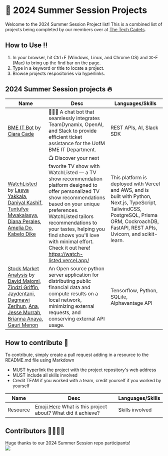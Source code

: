 # 🔗 2024 Summer Session Projects 
Welcome to the 2024 Summer Session Project list! This is a combined list of projects being completed by our members over at [The Tech Cadets](https://thetechcadets.notion.site/d540680ca659440cbdce60cdf637a2f5?v=84eae2822aa949278e21a24940561ff3).

## How to Use ‼️
1. In your browser, hit Ctrl+F (Windows, Linux, and Chrome OS) and ⌘-F (Mac) to bring up the find bar on the page.
2. Type in a keyword or title to locate a project.
3. Browse projects respositories via hyperlinks.

## 2024 Summer Session projects 🔥
| Name  | Desc  | Languages/Skills  |
|-----------|-----------|-----------|
| [BME IT Bot](https://github.com/ciaracade/bme-it-slack-bot) by [Ciara Cade](https://github.com/ciaracade) | 👩🏽‍💻 A chat bot that seamlessly integrates TeamDynamix, OpenAI, and Slack to provide efficient ticket assistance for the UofM BME IT Department. | REST APIs, AI, Slack SDK |
| [WatchListed](https://github.com/siaxvii/WatchListed) by [Lasya Yakkala](https://github.com/siaxvii), [Daniyal Kashif](https://github.com/dkashif), [Tuntufye Mwakalasya](https://github.com/Tmwakalasya), [Diana Perales](https://github.com/dgarciaperales), [Amelia Do](https://github.com/dntrAnh), [Kabelo Dike](https://github.com/dike12) | 📺 Discover your next favorite TV show with WatchListed — a TV show recommendation platform designed to offer personalized TV show recommendations based on your unique preferences. WatchListed tailors recommendations to your tastes, helping you find shows you'll love with minimal effort. Check it out here! https://watch-listed.vercel.app/ | This platform is deployed with Vercel and AWS, and is built with Python, Next.js, TypeScript, TailwindCSS, PostgreSQL, Prisma ORM, CockroachDB, FastAPI, REST APIs, Uvicorn, and scikit-learn.| 
| [Stock Market Analysis](https://github.com/DavidMajomi/Stock-Market-Analysis/) by [David Majomi](https://github.com/DavidMajomi), [Zindzi Griffin](https://github.com/zindzigriffin), [Jaydentani](https://github.com/jaydentani), [Dagmawi Zerihun](https://github.com/dzerihun), [Ana](https://github.com/Shahrin43), [Jesse Murrah](https://github.com/JesseMurah), [Brianna Anaya](https://github.com/briannanaya), [Gauri Menon](https://github.com/gaurimenonnn)| An Open source python server application for distributing public financial data and compute results on a local network, minimizing external requests, and conserving external API usage. | Tensorflow, Python, SQLite, Alphavantage API|


## How to contribute 👀
To contribute, simply create a pull request adding in a resource to the README.md file using Markdown

- MUST hyperlink the project with the project repository's web address
- MUST include all skills involved
- Credit TEAM if you worked with a team, credit yourself if you worked by yourself

| Name  | Desc  | Languages/Skills  |
|-----------|-----------|-----------|
| Resource | [Emoji Here](https://emojipedia.org/) What is this project about? What did it achieve? | Skills involved |


## Contributors 🫱🏾‍🫲🏻
Huge thanks to our 2024 Summer Session repo participants! <br>
<a href="https://github.com/The-Tech-Cadets/2024-Summer-Session-Projects/graphs/contributors">
  <img src="https://contrib.rocks/image?repo=The-Tech-Cadets/2024-Summer-Session-Projects" />
</a>


